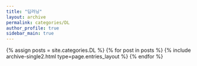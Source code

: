 ```yaml
---
title: "딥러닝"
layout: archive
permalink: categories/DL
author_profile: true
sidebar_main: true
---
```



{% assign posts = site.categories.DL %}
{% for post in posts %} {% include archive-single2.html type=page.entries_layout %} {% endfor %}
